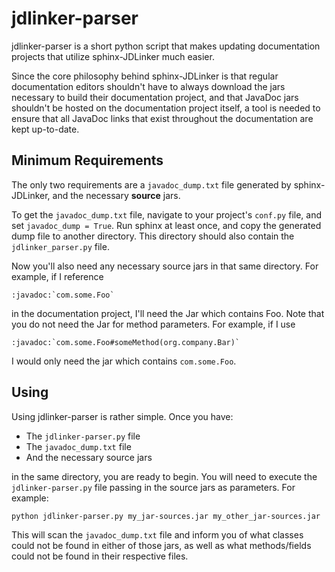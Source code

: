 # jdlinker-parser
jdlinker-parser is a short python script that makes updating documentation projects that utilize sphinx-JDLinker much easier.

Since the core philosophy behind sphinx-JDLinker is that regular documentation editors shouldn't have to always download
the jars necessary to build their documentation project, and that JavaDoc jars shouldn't be hosted on the documentation
project itself, a tool is needed to ensure that all JavaDoc links that exist throughout the documentation are kept up-to-date.

## Minimum Requirements
The only two requirements are a `javadoc_dump.txt` file generated by sphinx-JDLinker, and the necessary **source** jars.

To get the `javadoc_dump.txt` file, navigate to your project's `conf.py` file, and set `javadoc_dump = True`. Run sphinx
at least once, and copy the generated dump file to another directory. This directory should also contain the `jdlinker_parser.py`
file.

Now you'll also need any necessary source jars in that same directory. For example, if I reference
```
:javadoc:`com.some.Foo`
```
in the documentation project, I'll need the Jar which contains Foo. Note that you do not need the Jar for method parameters.
For example, if I use
```
:javadoc:`com.some.Foo#someMethod(org.company.Bar)`
```
I would only need the jar which contains `com.some.Foo`.

## Using
Using jdlinker-parser is rather simple. Once you have:

- The `jdlinker-parser.py` file
- The `javadoc_dump.txt` file
- And the necessary source jars

in the same directory, you are ready to begin. You will need to execute the `jdlinker-parser.py` file passing in the source
jars as parameters. For example:
```
python jdlinker-parser.py my_jar-sources.jar my_other_jar-sources.jar
```

This will scan the `javadoc_dump.txt` file and inform you of what classes could not be found in either of those jars, as well
as what methods/fields could not be found in their respective files.
